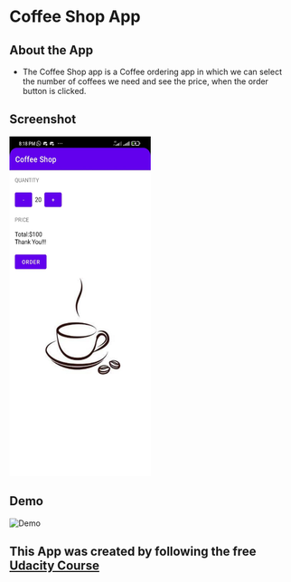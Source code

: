 # Coffee Shop App

## About the App
- The Coffee Shop app is a Coffee ordering app in which we can select the number of coffees we need and see the price, when the order button is clicked.

## Screenshot


<img src="https://github.com/milandeepak/Coffee_Shop_App/blob/791039121c6cf2d5e6cee39226f4c1a2b6a06071/CoffeeAppSS.jpg" alt="Coffee App" style="width:250px;height:600px;">

## Demo

![Demo](https://user-images.githubusercontent.com/71485068/173863965-728fa80c-b727-4d5d-a228-3e40a43dfc4f.gif)


## This App was created by following the free [Udacity Course](https://learn.udacity.com/courses/ud836)


